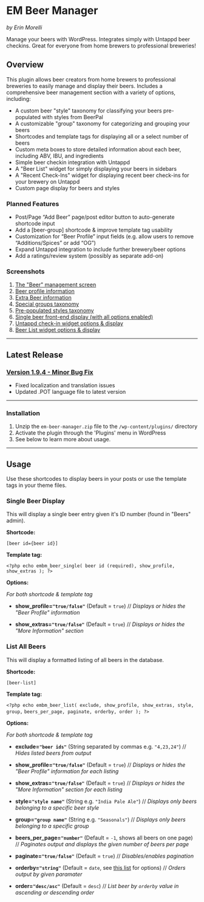 # EM Beer Manager #

*by Erin Morelli*

Manage your beers with WordPress. Integrates simply with Untappd beer checkins. Great for everyone from home brewers to professional breweries!


## Overview ###

This plugin allows beer creators from home brewers to professional breweries to easily manage and display their beers. Includes a comprehensive beer management section with a variety of options, including:

* A custom beer "style" taxonomy for classifying your beers pre-populated with styles from BeerPal
* A customizable "group" taxonomy for categorizing and grouping your beers
* Shortcodes and template tags for displaying all or a select number of beers
* Custom meta boxes to store detailed information about each beer, including ABV, IBU, and ingredients
* Simple beer checkin integration with Untappd
* A "Beer List" widget for simply displaying your beers in sidebars
* A "Recent Check-Ins" widget for displaying recent beer check-ins for your brewery on Untappd
* Custom page display for beers and styles

### Planned Features ###

* Post/Page “Add Beer” page/post editor button to auto-generate shortcode input
* Add a [beer-group] shortcode & improve template tag usability
* Customization for “Beer Profile” input fields (e.g. allow users to remove “Additions/Spices” or add “OG”)
* Expand Untappd integration to include further brewery/beer options
* Add a ratings/review system (possibly as separate add-on)

### Screenshots ###

1. [The "Beer" management screen](https://raw.github.com/ErinMorelli/em-beer-manager/master/screenshot-1.jpg)
2. [Beer profile information](https://raw.github.com/ErinMorelli/em-beer-manager/master/screenshot-2.jpg)
3. [Extra Beer information](https://raw.github.com/ErinMorelli/em-beer-manager/master/screenshot-3.jpg)
4. [Special groups taxonomy](https://raw.github.com/ErinMorelli/em-beer-manager/master/screenshot-4.jpg)
5. [Pre-populated styles taxonomy](https://raw.github.com/ErinMorelli/em-beer-manager/master/screenshot-5.jpg)
6. [Single beer front-end display (with all options enabled)](https://raw.github.com/ErinMorelli/em-beer-manager/master/screenshot-6.jpg)
7. [Untappd check-in widget options & display](https://raw.github.com/ErinMorelli/em-beer-manager/master/screenshot-7.jpg)
8. [Beer List widget options & display](https://raw.github.com/ErinMorelli/em-beer-manager/master/screenshot-8.jpg)



*****


## Latest Release ##


### [Version 1.9.4 - Minor Bug Fix](https://github.com/ErinMorelli/em-beer-manager/releases/tag/v1.9.4) ###
* Fixed localization and translation issues
* Updated .POT language file to latest version



*****


### Installation ###

1. Unzip the `em-beer-manager.zip` file to the `/wp-content/plugins/` directory
1. Activate the plugin through the 'Plugins' menu in WordPress
1. See below to learn more about usage.


*****

## Usage ##


Use these shortcodes to display beers in your posts or use the template tags in your theme files.


### Single Beer Display ###

This will display a single beer entry given it's ID number (found in "Beers" admin). 

__Shortcode:__ 

`[beer id={beer id}]`

__Template tag:__
 
`<?php echo embm_beer_single( beer id (required), show_profile, show_extras ); ?>`


__Options:__

_For both shortcode & template tag_

* __show_profile=`"true/false"`__ (Default = `true`) // *Displays or hides the "Beer Profile" information*

* __show_extras=`"true/false"`__ (Default = `true`) // *Displays or hides the "More Information" section*


### List All Beers ###

This will display a formatted listing of all beers in the database.

__Shortcode:__  

`[beer-list]`

__Template tag:__ 

`<?php echo embm_beer_list( exclude, show_profile, show_extras, style, group,` 
`beers_per_page, paginate, orderby, order ); ?>`

     
__Options:__

_For both shortcode & template tag_

* __exclude=`"beer ids"`__ (String separated by commas e.g. `"4,23,24"`) // *Hides listed beers from output*

* __show_profile=`"true/false"`__ (Default = `true`) // *Displays or hides the "Beer Profile" information for each listing*

* __show_extras=`"true/false"`__ (Default = `true`) // *Displays or hides the "More Information" section for each listing*

* __style=`"style name"`__ (String e.g. `"India Pale Ale"`) // *Displays only beers belonging to a specific beer style*
    
* __group=`"group name"`__ (String e.g. `"Seasonals"`) // *Displays only beers belonging to a specific group*

* __beers\_per\_page=`"number"`__ (Default = `-1`, shows all beers on one page) // *Paginates output and displays the given number of beers per page*
   
* __paginate=`"true/false"`__ (Default = `true`) // *Disables/enables pagination*
    
* __orderby=`"string"`__ (Default = `date`, see [this list](http://codex.wordpress.org/Class_Reference/WP_Query#Order_.26_Orderby_Parameters) for options) // *Orders output by given paramater*

* __order=`"desc/asc"`__ (Default = `desc`) // *List beer by `orderby` value in ascending or descending order*
